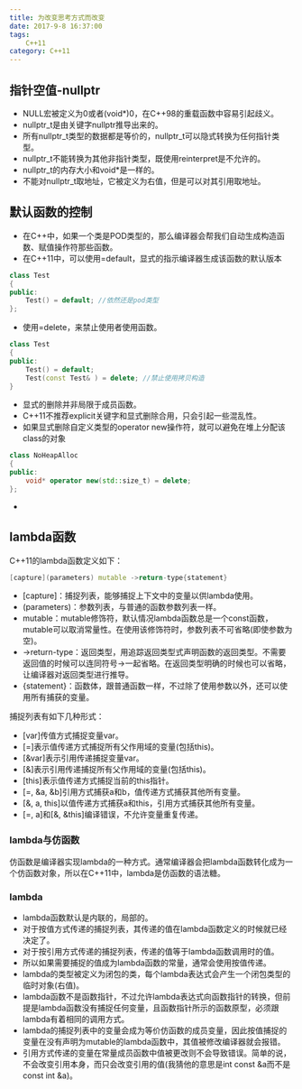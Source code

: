 ```yaml
---
title: 为改变思考方式而改变
date: 2017-9-8 16:37:00
tags: 
    C++11
category: C++11
---
```


## 指针空值-nullptr
* NULL宏被定义为0或者(void*)0，在C++98的重载函数中容易引起歧义。
* nullptr_t是由关键字nullptr推导出来的。
* 所有nullptr_t类型的数据都是等价的，nullptr_t可以隐式转换为任何指针类型。
* nullptr_t不能转换为其他非指针类型，既使用reinterpret是不允许的。
* nullptr_t的内存大小和void*是一样的。
* 不能对nullptr_t取地址，它被定义为右值，但是可以对其引用取地址。

## 默认函数的控制
* 在C++中，如果一个类是POD类型的，那么编译器会帮我们自动生成构造函数、赋值操作符那些函数。
* 在C++11中，可以使用=default，显式的指示编译器生成该函数的默认版本
```c++
class Test
{
public:
    Test() = default; //依然还是pod类型
};
```
* 使用=delete，来禁止使用者使用函数。
```c++
class Test
{
public:
    Test() = default;
    Test(const Test& ) = delete; //禁止使用拷贝构造
}
```
* 显式的删除并非局限于成员函数。
* C++11不推荐explicit关键字和显式删除合用，只会引起一些混乱性。
* 如果显式删除自定义类型的operator new操作符，就可以避免在堆上分配该class的对象
```c++
class NoHeapAlloc
{
public:
    void* operator new(std::size_t) = delete;
};
```
* 

## lambda函数
C++11的lambda函数定义如下：
```c++
[capture](parameters) mutable ->return-type{statement}
```
* [capture]：捕捉列表，能够捕捉上下文中的变量以供lambda使用。
* (parameters)：参数列表，与普通的函数参数列表一样。
* mutable：mutable修饰符，默认情况lambda函数总是一个const函数，mutable可以取消常量性。在使用该修饰符时，参数列表不可省略(即使参数为空)。
* ->return-type：返回类型，用追踪返回类型式声明函数的返回类型。不需要返回值的时候可以连同符号->一起省略。在返回类型明确的时候也可以省略，让编译器对返回类型进行推导。
* {statement}：函数体，跟普通函数一样，不过除了使用参数以外，还可以使用所有捕获的变量。

捕捉列表有如下几种形式：
* [var]传值方式捕捉变量var。
* [=]表示值传递方式捕捉所有父作用域的变量(包括this)。
* [&var]表示引用传递捕捉变量var。
* [&]表示引用传递捕捉所有父作用域的变量(包括this)。
* [this]表示值传递方式捕捉当前的this指针。
* [=, &a, &b]引用方式捕获a和b，值传递方式捕获其他所有变量。
* [&, a, this]以值传递方式捕获a和this，引用方式捕获其他所有变量。
* [=, a]和[&, &this]编译错误，不允许变量重复传递。

### lambda与仿函数
仿函数是编译器实现lambda的一种方式。通常编译器会把lambda函数转化成为一个仿函数对象，所以在C++11中，lambda是仿函数的语法糖。

### lambda
* lambda函数默认是内联的，局部的。
* 对于按值方式传递的捕捉列表，其传递的值在lambda函数定义的时候就已经决定了。
* 对于按引用方式传递的捕捉列表，传递的值等于lambda函数调用时的值。
* 所以如果需要捕捉的值成为lambda函数的常量，通常会使用按值传递。
* lambda的类型被定义为闭包的类，每个lambda表达式会产生一个闭包类型的临时对象(右值)。
* lambda函数不是函数指针，不过允许lambda表达式向函数指针的转换，但前提是lambda函数没有捕捉任何变量，且函数指针所示的函数原型，必须跟lambda有着相同的调用方式。
* lambda的捕捉列表中的变量会成为等价仿函数的成员变量，因此按值捕捉的变量在没有声明为mutable的lambda函数中，其值被修改编译器就会报错。
* 引用方式传递的变量在常量成员函数中值被更改则不会导致错误。简单的说，不会改变引用本身，而只会改变引用的值(我猜他的意思是int const &a而不是const int &a)。